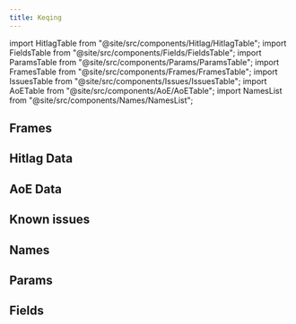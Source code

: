 ```yaml
---
title: Keqing
---
```


import HitlagTable from "@site/src/components/Hitlag/HitlagTable";
import FieldsTable from "@site/src/components/Fields/FieldsTable";
import ParamsTable from "@site/src/components/Params/ParamsTable";
import FramesTable from "@site/src/components/Frames/FramesTable";
import IssuesTable from "@site/src/components/Issues/IssuesTable";
import AoETable from "@site/src/components/AoE/AoETable";
import NamesList from "@site/src/components/Names/NamesList";

## Frames

<FramesTable item_key="keqing" />

## Hitlag Data

<HitlagTable item_key="keqing" />

## AoE Data

<AoETable item_key="keqing" />

## Known issues

<IssuesTable item_key="keqing" />

## Names

<NamesList item_key="keqing" />

## Params

<ParamsTable item_key="keqing" />

## Fields

<FieldsTable item_key="keqing" />
